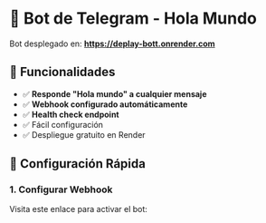 # 🤖 Bot de Telegram - Hola Mundo

Bot desplegado en: **https://deplay-bott.onrender.com**

## 📝 Funcionalidades

- ✅ **Responde "Hola mundo" a cualquier mensaje**
- ✅ **Webhook configurado automáticamente** 
- ✅ **Health check endpoint**
- ✅ Fácil configuración
- ✅ Despliegue gratuito en Render

## 🔧 Configuración Rápida

### 1. Configurar Webhook
Visita este enlace para activar el bot:
